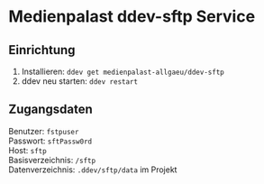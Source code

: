
# Medienpalast ddev-sftp Service <!-- omit in toc -->

## Einrichtung

1. Installieren: `ddev get medienpalast-allgaeu/ddev-sftp`
4. ddev neu starten: `ddev restart`

## Zugangsdaten

Benutzer: `fstpuser`  
Passwort: `sftPassw0rd`  
Host: `sftp`  
Basisverzeichnis: `/sftp`  
Datenverzeichnis: `.ddev/sftp/data` im Projekt